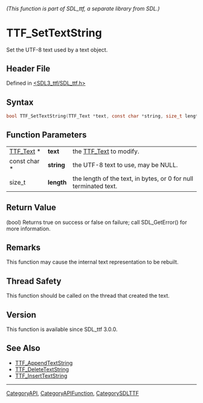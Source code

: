 ###### (This function is part of SDL_ttf, a separate library from SDL.)
# TTF_SetTextString

Set the UTF-8 text used by a text object.

## Header File

Defined in [<SDL3_ttf/SDL_ttf.h>](https://github.com/libsdl-org/SDL_ttf/blob/main/include/SDL3_ttf/SDL_ttf.h)

## Syntax

```c
bool TTF_SetTextString(TTF_Text *text, const char *string, size_t length);
```

## Function Parameters

|                        |            |                                                                  |
| ---------------------- | ---------- | ---------------------------------------------------------------- |
| [TTF_Text](TTF_Text) * | **text**   | the [TTF_Text](TTF_Text) to modify.                              |
| const char *           | **string** | the UTF-8 text to use, may be NULL.                              |
| size_t                 | **length** | the length of the text, in bytes, or 0 for null terminated text. |

## Return Value

(bool) Returns true on success or false on failure; call SDL_GetError() for
more information.

## Remarks

This function may cause the internal text representation to be rebuilt.

## Thread Safety

This function should be called on the thread that created the text.

## Version

This function is available since SDL_ttf 3.0.0.

## See Also

- [TTF_AppendTextString](TTF_AppendTextString)
- [TTF_DeleteTextString](TTF_DeleteTextString)
- [TTF_InsertTextString](TTF_InsertTextString)

----
[CategoryAPI](CategoryAPI), [CategoryAPIFunction](CategoryAPIFunction), [CategorySDLTTF](CategorySDLTTF)

